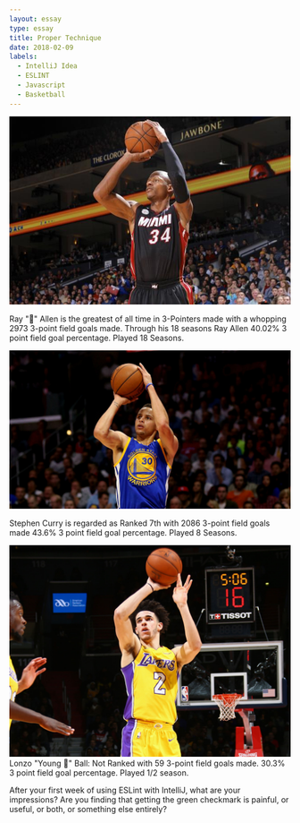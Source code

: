```yaml
---
layout: essay
type: essay
title: Proper Technique
date: 2018-02-09
labels:
  - IntelliJ Idea
  - ESLINT
  - Javascript
  - Basketball
---
```



<img class="ui small left circular floated image" src="../images/Rallen-shooting.jpg">

Ray "🐐" Allen is the greatest of all time in 3-Pointers made with a whopping 2973 3-point field goals made. Through his 18 seasons Ray Allen
40.02% 3 point field goal percentage.
Played 18 Seasons.

<img class="ui small right circular floated image" src="../images/Curry_shooting.jpg">

Stephen Curry is regarded as Ranked 7th with 2086 3-point field goals made
43.6% 3 point field goal percentage.
Played 8 Seasons.

<img class="ui small left circular floated image" src="../images/lonzo-shooting.jpg">
Lonzo "Young 🐐" Ball:
Not Ranked with 59 3-point field goals made.
30.3% 3 point field goal percentage.
Played 1/2 season.

After your first week of using ESLint with IntelliJ, what are your impressions? Are you finding that getting the green checkmark is painful, or useful, or both, or something else entirely?
